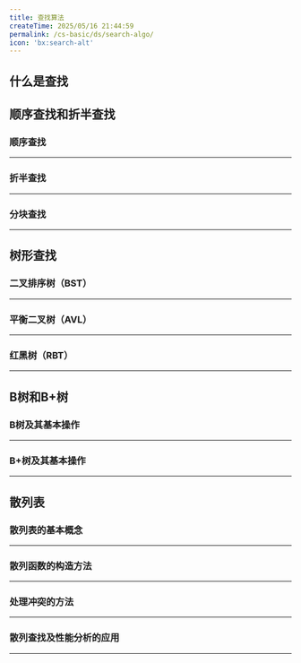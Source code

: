```yaml
---
title: 查找算法
createTime: 2025/05/16 21:44:59
permalink: /cs-basic/ds/search-algo/
icon: 'bx:search-alt'
---
```


## **什么是查找**

## **顺序查找和折半查找**

### **顺序查找**
---

### **折半查找**
---

### **分块查找**
---

## **树形查找**

### **二叉排序树（BST）**
---

### **平衡二叉树（AVL）**
---

### **红黑树（RBT）**
---

## **B树和B+树**

### **B树及其基本操作**
---

### **B+树及其基本操作**
---

## **散列表**

### **散列表的基本概念**
---

### **散列函数的构造方法**
---

### **处理冲突的方法**
---

### **散列查找及性能分析的应用**
---